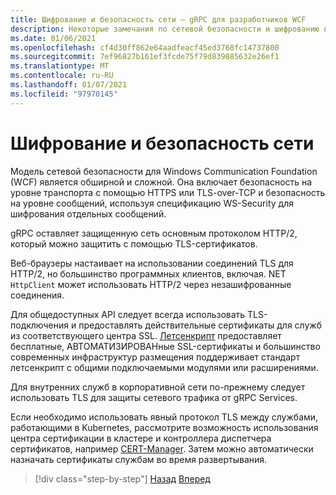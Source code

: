 ```yaml
---
title: Шифрование и безопасность сети — gRPC для разработчиков WCF
description: Некоторые замечания по сетевой безопасности и шифрованию в gRPC
ms.date: 01/06/2021
ms.openlocfilehash: cf4d30ff862e64aadfeacf45ed3768fc14737800
ms.sourcegitcommit: 7ef96827b161ef3fcde75f79d839885632e26ef1
ms.translationtype: MT
ms.contentlocale: ru-RU
ms.lasthandoff: 01/07/2021
ms.locfileid: "97970145"
---
```

# <a name="encryption-and-network-security"></a>Шифрование и безопасность сети

Модель сетевой безопасности для Windows Communication Foundation (WCF) является обширной и сложной. Она включает безопасность на уровне транспорта с помощью HTTPS или TLS-over-TCP и безопасность на уровне сообщений, используя спецификацию WS-Security для шифрования отдельных сообщений.

gRPC оставляет защищенную сеть основным протоколом HTTP/2, который можно защитить с помощью TLS-сертификатов.

Веб-браузеры настаивает на использовании соединений TLS для HTTP/2, но большинство программных клиентов, включая. NET `HttpClient` может использовать HTTP/2 через незашифрованные соединения.

Для общедоступных API следует всегда использовать TLS-подключения и предоставлять действительные сертификаты для служб из соответствующего центра SSL. [Летсенкрипт](https://letsencrypt.org) предоставляет бесплатные, АВТОМАТИЗИРОВАНные SSL-сертификаты и большинство современных инфраструктур размещения поддерживает стандарт летсенкрипт с общими подключаемыми модулями или расширениями.

Для внутренних служб в корпоративной сети по-прежнему следует использовать TLS для защиты сетевого трафика от gRPC Services.

Если необходимо использовать явный протокол TLS между службами, работающими в Kubernetes, рассмотрите возможность использования центра сертификации в кластере и контроллера диспетчера сертификатов, например [CERT-Manager](https://docs.cert-manager.io/en/latest/). Затем можно автоматически назначать сертификаты службам во время развертывания.

>[!div class="step-by-step"]
>[Назад](channel-credentials.md)
>[Вперед](grpc-in-production.md)
